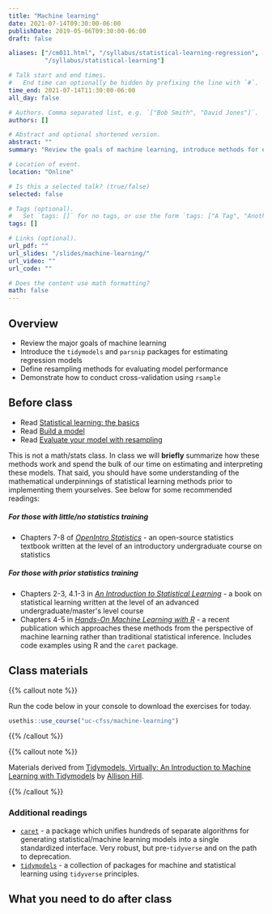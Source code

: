 ```yaml
---
title: "Machine learning"
date: 2021-07-14T09:30:00-06:00
publishDate: 2019-05-06T09:30:00-06:00
draft: false

aliases: ["/cm011.html", "/syllabus/statistical-learning-regression",
          "/syllabus/statistical-learning"]

# Talk start and end times.
#   End time can optionally be hidden by prefixing the line with `#`.
time_end: 2021-07-14T11:30:00-06:00
all_day: false

# Authors. Comma separated list, e.g. `["Bob Smith", "David Jones"]`.
authors: []

# Abstract and optional shortened version.
abstract: ""
summary: "Review the goals of machine learning, introduce methods for estimating models in R using the `tidymodels` framework, and define a resampling framework for model validation."

# Location of event.
location: "Online"

# Is this a selected talk? (true/false)
selected: false

# Tags (optional).
#   Set `tags: []` for no tags, or use the form `tags: ["A Tag", "Another Tag"]` for one or more tags.
tags: []

# Links (optional).
url_pdf: ""
url_slides: "/slides/machine-learning/"
url_video: ""
url_code: ""

# Does the content use math formatting?
math: false
---
```




## Overview

* Review the major goals of machine learning
* Introduce the `tidymodels` and `parsnip` packages for estimating regression models
* Define resampling methods for evaluating model performance
* Demonstrate how to conduct cross-validation using `rsample`

## Before class

* Read [Statistical learning: the basics](/notes/statistical-learning/)
* Read [Build a model](/notes/start-with-models/)
* Read [Evaluate your model with resampling](/notes/resampling/)

This is not a math/stats class. In class we will **briefly** summarize how these methods work and spend the bulk of our time on estimating and interpreting these models. That said, you should have some understanding of the mathematical underpinnings of statistical learning methods prior to implementing them yourselves. See below for some recommended readings:

##### For those with little/no statistics training

* Chapters 7-8 of [*OpenIntro Statistics*](https://www.openintro.org/stat/textbook.php?stat_book=os) - an open-source statistics textbook written at the level of an introductory undergraduate course on statistics

##### For those with prior statistics training

* Chapters 2-3, 4.1-3 in [*An Introduction to Statistical Learning*](http://link.springer.com.proxy.uchicago.edu/book/10.1007%2F978-1-4614-7138-7) - a book on statistical learning written at the level of an advanced undergraduate/master's level course
* Chapters 4-5 in [*Hands-On Machine Learning with R*](https://bradleyboehmke.github.io/HOML/) - a recent publication which approaches these methods from the perspective of machine learning rather than traditional statistical inference. Includes code examples using R and the `caret` package.

## Class materials

{{% callout note %}}

Run the code below in your console to download the exercises for today.

```r
usethis::use_course("uc-cfss/machine-learning")
```

{{% /callout %}}

{{% callout note %}}

Materials derived from [Tidymodels, Virtually: An Introduction to Machine Learning with Tidymodels](https://tmv.netlify.app/site/) by [Allison Hill](https://alison.rbind.io/).

{{% /callout %}}

### Additional readings

* [`caret`](https://topepo.github.io/caret/) - a package which unifies hundreds of separate algorithms for generating statistical/machine learning models into a single standardized interface. Very robust, but pre-`tidyverse` and on the path to deprecation.
* [`tidymodels`](https://www.tidymodels.org/start/) - a collection of packages for machine and statistical learning using `tidyverse` principles.

## What you need to do after class
